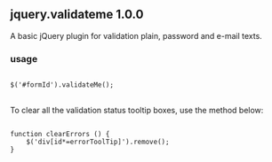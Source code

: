 ## jquery.validateme 1.0.0

A basic jQuery plugin for validation plain, password and e-mail texts.

### usage

<pre lang="javascript">
<code>
$('#formId').validateMe();
</code>
</pre>

To clear all the validation status tooltip boxes, use the method below:

<pre lang="javascript">
<code>
function clearErrors () {
	$('div[id*=errorToolTip]').remove();
}
</code>
</pre>